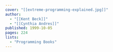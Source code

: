 ```yaml
---
cover: "[[extreme-programming-explained.jpg]]"
author:
  - "[[Kent Beck]]"
  - "[[Cynthia Andres]]"
published: 1999-10-05
pages: 224
lists:
  - "Programming Books"
---
```

